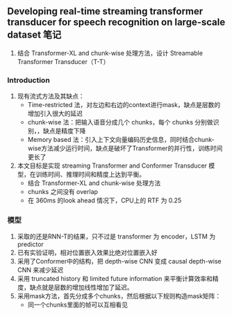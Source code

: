 <!--
 * @Description: 
 * @Autor: 郭印林
 * @Date: 2022-08-10 13:46:04
 * @LastEditors: 郭印林
 * @LastEditTime: 2022-08-10 14:41:23
-->
## Developing real-time streaming transformer transducer for speech recognition on large-scale dataset 笔记

1. 结合 Transformer-XL and chunk-wise 处理方法，设计 Streamable Transformer Transducer（T-T）


### Introduction
1. 现有流式方法及其缺点：
    + Time-restricted 法，对左边和右边的context进行mask，缺点是层数的增加引入很大的延迟
    + chunk-wise 法：把输入语音分成几个 chunks，每个 chunks 分别做识别，，缺点是精度下降
    + Memory based 法：引入上下文向量编码历史信息，同时结合chunk-wise方法减少运行时间，缺点是破坏了Transformer的并行性，训练时间更长了
2. 本文目标是实现  streaming Transformer and Conformer Transducer 模型，在训练时间、推理时间和精度上达到平衡。
    + 结合 Transformer-XL and chunk-wise 处理方法
    + chunks 之间没有 overlap
    + 在 360ms 的look ahead 情况下，CPU上的 RTF 为 0.25

### 模型 
1. 采取的还是RNN-T的结果，只不过是 transformer 为 encoder，LSTM 为 predictor
2. 已有实验证明，相对位置嵌入效果比绝对位置嵌入好
3. 采用了Conformer中的结构，把 depth-wise CNN 变成 causal depth-wise CNN 来减少延迟
4. 采用 truncated history 和 limited future information 来平衡计算效率和精度，缺点就是层数的增加线性增加了延迟。
5. 采用mask方法，首先分成多个chunks，然后根据以下规则构造mask矩阵：
    + 同一个chunks里面的帧可以互相看见